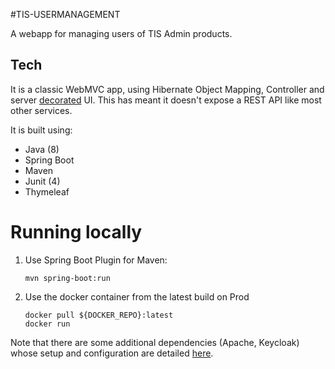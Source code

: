 #TIS-USERMANAGEMENT

A webapp for managing users of TIS Admin products.

## Tech

It is a classic WebMVC app, using Hibernate Object Mapping, Controller and server [decorated][1] UI.
This has meant it doesn't expose a REST API like most other services.

It is built using:

- Java (8)
- Spring Boot 
- Maven
- Junit (4)
- Thymeleaf

# Running locally

1. Use Spring Boot Plugin for Maven:
    ```shell
    mvn spring-boot:run
    ```
2. Use the docker container from the latest build on Prod
    ```shell
    docker pull ${DOCKER_REPO}:latest
    docker run 
    ```
Note that there are some additional dependencies (Apache, Keycloak) whose setup and configuration are detailed [here][2].
    
[1]: https://en.wikipedia.org/wiki/Decorator_pattern
[2]: https://hee-tis.atlassian.net/wiki/spaces/NTCS/pages/1129775105/Setup+Apache+Keycloak+locally+on+Windows